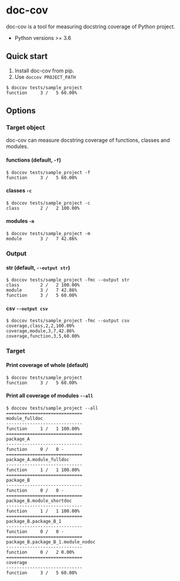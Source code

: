 # doc-cov 

doc-cov is a tool for measuring docstring coverage of Python project.

- Python versions >= 3.6 

## Quick start

1. Install doc-cov from pip.
2. Use `doccov PROJECT_PATH`

```
$ doccov tests/sample_project
function     3 /   5 60.00%
```

## Options
### Target object
doc-cov can measure docstring coverage of functions, classes and modules.

#### functions (default, `-f`) 

```
$ doccov tests/sample_project -f
function     3 /   5 60.00%

```

#### classes `-c`

```
$ doccov tests/sample_project -c
class        2 /   2 100.00%

```

#### modules `-m`

```
$ doccov tests/sample_project -m
module       3 /   7 42.86%

```

### Output 

#### str (default, `--output str`)

```
$ doccov tests/sample_project -fmc --output str
class        2 /   2 100.00%
module       3 /   7 42.86%
function     3 /   5 60.00%
```

#### csv `--output csv`

```
$ doccov tests/sample_project -fmc --output csv
coverage,class,2,2,100.00%
coverage,module,3,7,42.86%
coverage,function,3,5,60.00%
```

### Target 
#### Print coverage of whole (default)

```
$ doccov tests/sample_project
function     3 /   5 60.00%

```  
#### Print all coverage of modules `--all`

```
$ doccov tests/sample_project --all
=============================
module_fulldoc
-----------------------------
function     1 /   1 100.00%
=============================
package_A
-----------------------------
function     0 /   0 -
=============================
package_A.module_fulldoc
-----------------------------
function     1 /   1 100.00%
=============================
package_B
-----------------------------
function     0 /   0 -
=============================
package_B.module_shortdoc
-----------------------------
function     1 /   1 100.00%
=============================
package_B.package_B_1
-----------------------------
function     0 /   0 -
=============================
package_B.package_B_1.module_nodoc
-----------------------------
function     0 /   2 0.00%
=============================
coverage
-----------------------------
function     3 /   5 60.00%
```
